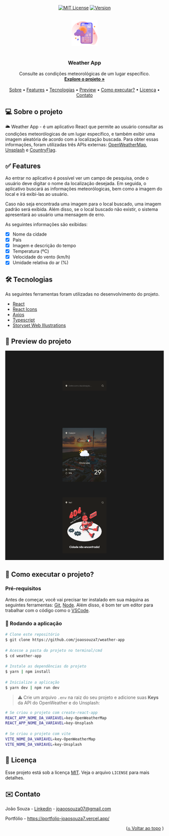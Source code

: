 <a name="readme-top"></a>

<div align="center">

[![MIT License][license-shield]][license-url]
[![Version][version-shield]][version-shield]

</div>

<br />
<div align="center">
    <a href="https://github.com/joaosouza7/weather-app">
    <img src="public/weather-app.png" alt="Logo" width="82" height="82" />
    </a>
    <br />
    <br />

  <h3 align="center">Weather App</h3>

  <p align="center">
    Consulte as condições meteorológicas de um lugar específico.
    <br />
    <a href="https://weather-app-joaosouza7.vercel.app/"><strong>Explore o projeto »</strong></a>
    <br />
    <br />
    <a href="#sobre-o-projeto">Sobre</a> •
    <a href="#features">Features</a> • 
    <a href="#tecnologias">Tecnologias</a> • 
    <a href="#preview-do-projeto">Preview</a> • 
    <a href="#como-executar">Como executar?</a> • 
    <a href="#licença">Licença</a> •
    <a href="#contato">Contato</a>
  </p>
</div>

<!--Sobre o Projeto-->
## 💻 Sobre o projeto

🌥️ Weather App - é um aplicativo React que permite ao usuário consultar as condições meteorólogicas de um lugar específico, e também exibir uma imagem aleatória de acordo com a localização buscada. Para obter essas informações, foram utilizadas três APIs externas: [OpenWeatherMap][openWeather-url], [Unsplash][unsplash-url] e [CountryFlag][countryFlags-url].

<!--Features-->
## ✅ Features

Ao entrar no aplicativo é possível ver um campo de pesquisa, onde o usuário deve digitar o nome da localização desejada. Em seguida, o aplicativo buscará as informações meteorólogicas, bem como a imagem do local e irá exibi-las ao usuário. 

Caso não seja encontrada uma imagem para o local buscado, uma imagem padrão será exibida. Além disso, se o local buscado não existir, o sistema apresentará ao usuário uma mensagem de erro.

As seguintes informações são exibidas:

- [x] Nome da cidade
- [x] País
- [x] Imagem e descrição do tempo
- [x] Temperatura (ºC)
- [x] Velocidade do vento (km/h)
- [x] Umidade relativa do ar (%)

<!--Tecnologias-->
## 🛠 Tecnologias

As seguintes ferramentas foram utilizadas no desenvolvimento do projeto.

* [React][react-url]
* [React Icons][reacticons-url]
* [Axios][axios-url]
* [Typescript][typescript-url]
* [Storyset Web Illustrations][storyset-url]

<!--Preview do projeto-->
## 🔎 Preview do projeto

<div align="center">
  <img alt="Preview" title="Preview" src="public/preview.png" />
</div>

<!--Como executar-->
## 🚀 Como executar o projeto?

### Pré-requisitos

Antes de começar, você vai precisar ter instalado em sua máquina as seguintes ferramentas:
[Git][git-url], [Node][node-url]. 
Além disso, é bom ter um editor para trabalhar com o código como o [VSCode][vscode-url].

### 🎲 Rodando a aplicação

```bash
# Clone este repositório
$ git clone https://github.com/joaosouza7/weather-app

# Acesse a pasta do projeto no terminal/cmd
$ cd weather-app

# Instale as dependências do projeto
$ yarn | npm install

# Inicialize a aplicação
$ yarn dev | npm run dev
```

> ⚠️ Crie um arquivo `.env` na raiz do seu projeto e adicione suas **Keys** da API do OpenWeather e do Unsplash:

```bash
# Se criou o projeto com create-react-app
REACT_APP_NOME_DA_VARIAVEL=key-OpenWeatherMap
REACT_APP_NOME_DA_VARIAVEL=key-Unsplash

# Se criou o projeto com vite
VITE_NOME_DA_VARIAVEL=key-OpenWeatherMap
VITE_NOME_DA_VARIAVEL=key-Unsplash
```

<!--Licença-->
## 📝 Licença

Esse projeto está sob a licença [MIT][license-url]. Veja o arquivo `LICENSE` para mais detalhes.

<!--Contato-->
## ✉️ Contato

João Souza - [Linkedin](https://www.linkedin.com/in/joaosouzadesenvolvedorweb) - joaoosouza07@gmail.com

Portfólio - https://portfolio-joaosouza7.vercel.app/

<p align="right">(<a href="#readme-top">🔝 Voltar ao topo</a> )</p>

<!-- LINKS E IMAGENS -->

[license-shield]: https://img.shields.io/badge/LICENSE-MIT-green?style=for-the-badge
[license-url]: ./LICENSE

[version-shield]: https://img.shields.io/badge/VERSION-1.0.0-dc3545?style=for-the-badge

[openWeather-url]: https://openweathermap.org/api
[unsplash-url]: https://unsplash.com/developers
[countryFlags-url]: https://www.countryflagicons.com/

[git-url]: https://git-scm.com
[node-url]: https://nodejs.org/en
[vscode-url]: https://code.visualstudio.com/

[react-url]: https://react.dev/
[typescript-url]: https://www.typescriptlang.org/
[storyset-url]: https://storyset.com/web
[reacticons-url]: https://react-icons.github.io/react-icons/
[axios-url]: https://axios-http.com/ptbr/docs/intro